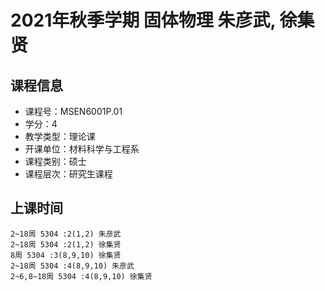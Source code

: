 # 2021年秋季学期 固体物理 朱彦武, 徐集贤






## 课程信息

- 课程号：MSEN6001P.01
- 学分：4
- 教学类型：理论课
- 开课单位：材料科学与工程系
- 课程类别：硕士
- 课程层次：研究生课程

## 上课时间

```
2~18周 5304 :2(1,2) 朱彦武
2~18周 5304 :2(1,2) 徐集贤
8周 5304 :3(8,9,10) 徐集贤
2~18周 5304 :4(8,9,10) 朱彦武
2~6,8~18周 5304 :4(8,9,10) 徐集贤
```

